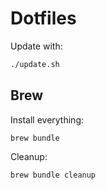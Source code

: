 # Dotfiles

Update with:

```bash
./update.sh
```

## Brew

Install everything:

```
brew bundle
```

Cleanup:

```
brew bundle cleanup
```
